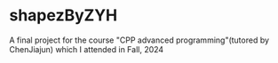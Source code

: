 # shapezByZYH
A final project for the course "CPP advanced programming"(tutored by ChenJiajun) which I attended in Fall, 2024
